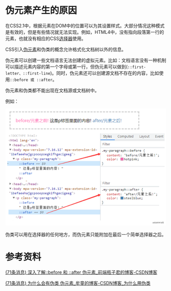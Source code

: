 # 伪元素产生的原因

在CSS2.1中，根据元素在DOM中的位置可以为其设置样式。大部分情况这种模式是有效的，但是有些情况就无法实现。例如，HTML4中，没有指向段落第一行的元素，也就没有相应的CSS[选择器](https://so.csdn.net/so/search?q=选择器&spm=1001.2101.3001.7020)使用。

CSS引入[伪元素](https://so.csdn.net/so/search?q=伪元素&spm=1001.2101.3001.7020)和伪类的概念允许格式化文档树以外的信息。

伪元素可以创建一些文档语言无法创建的虚拟元素。比如：文档语言没有一种机制可以描述元素内容的第一个字母或第一行，但伪元素可以做到(`::first-letter、::first-line`)。同时，伪元素还可以创建源文档不存在的内容，比如使用`::before 或 ::after`。

伪元素和伪类都不能出现在文档源或文档树中。

例如：

![img](assets/7fb85a530e915c0a6f745d84e6f24f67.png)



伪类可以用在选择器的任何地方，而伪元素只能附加在最后一个简单选择器之后。



# 参考资料

[(71条消息) 深入了解::before 和 ::after 伪元素_前端瓶子君的博客-CSDN博客](https://blog.csdn.net/lunahaijiao/article/details/119283897?spm=1001.2101.3001.6650.5&depth_1-utm_relevant_index=6)

[(71条消息) 为什么会有伪类 伪元素_牟童的博客-CSDN博客_为什么用伪类](https://blog.csdn.net/c9316/article/details/103962624)